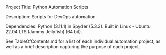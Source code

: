 Project Title: Python Automation Scripts

Description: Scripts for DevOps automation.

Dependencies: Python (3.11.1) in Spyder (5.3.3). Built in Linux - Ubuntu 22.04 LTS (Jammy Jellyfish) (64 bit).

See TableOfContents.md for a list of each individual automation project, as well as a brief description capturing the purpose of each project.

